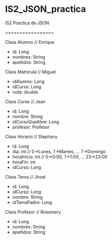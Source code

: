 IS2_JSON_practica
=================

IS2 Practica de JSON

=================

Class Alumno		// Enrique
- id: Long
- nombres: String
- apellidos: String

Class Matricula		// Miguel
- idAlumno: Long
- idCurso: Long
- nota: double

Class Curso		// Jean
- id: Long
- nombre: String
- idCursoQueAbre: Long
- profesor: Profesor

Class Horario 		// Stephany
- id: Long
- dia: int 		// 0->Lunes, 1->Martes, ... 7->Domingo
- horaInicio: int	// 0->0:00, 1->1:00, ... 23->23:00
- horaFin: int
- idCurso: Long

Class Tema		// Jhoel
- id: Long
- idCurso: Long
- nombre: String
- idTemaPadre: Long

Class Profesor		// Rossmery
- id: Long
- nombres: String
- apellidos: String
